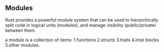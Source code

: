 ## Modules

Rust provides a powerful module system that can be used to hierarchically split code in logical units (modules), and
manage visibility (public/private) between them.

a module is a collection of items:
1.functions
2.structs
3.traits
4.impl blocks
5.other modules.